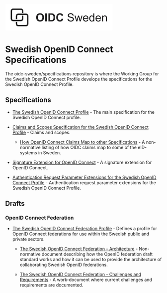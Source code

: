 ![Logo](img/oidc-logo.png)

# Swedish OpenID Connect Specifications

The oidc-sweden/specifications repository is where the Working Group for the Swedish OpenID Connect Profile develops the specifications for the Swedish OpenID Connect Profile.

## Specifications

* [The Swedish OpenID Connect Profile](swedish-oidc-profile.md) - The main specification for the Swedish OpenID Connect profile.

* [Claims and Scopes Specification for the Swedish OpenID Connect Profile](swedish-oidc-claims-specification.md) - Claims and scopes.

  * [How OpenID Connect Claims Map to other Specifications](claim-mappings-to-other-specs.md) - A non-normative listing of how OIDC claims map to some of the eID-systems in Sweden.

* [Signature Extension for OpenID Connect](oidc-signature-extension.md) - A signature extension for OpenID Connect.

* [Authentication Request Parameter Extensions for the Swedish OpenID Connect Profile](request-parameter-extensions.md) - Authentication request parameter extensions for the Swedish
OpenID Connect Profile.

## Drafts

### OpenID Connect Federation

* [The Swedish OpenID Connect Federation Profile](swedish-oidc-fed-profile.md) - Defines a profile for
OpenID Connect federations for use within the Swedish public and private sectors.

  * [The Swedish OpenID Connect Federation - Architecture](swedish-oidc-fed-architecture.md) - Non-normative document describing how the OpenID federation draft standard works and how it can be used to provide the architecture of collaborating Swedish OpenID federations.
  
  * [The Swedish OpenID Connect Federation - Challenges and Requirements](swedish-oidc-fed-challenges.md) - A work-document where current challenges and requirements are documented.



